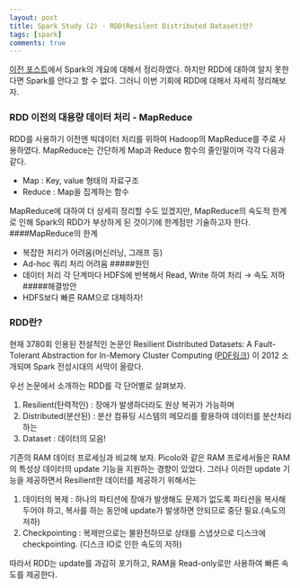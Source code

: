 ```yaml
---
layout: post
title: Spark Study (2) - RDD(Resilent Distributed Dataset)란?
tags: [spark]
comments: true
---
```


[이전 포스트](https://fluxus-dev.github.io/2019-03-26-spark1/)에서 Spark의 개요에 대해서 정리하였다.
하지만 RDD에 대하여 알지 못한다면 Spark를 안다고 할 수 없다.
그러니 이번 기회에 RDD에 대해서 자세히 정리해보자.

### RDD 이전의 대용량 데이터 처리 - MapReduce
RDD를 사용하기 이전엔 빅데이터 처리를 위하여 Hadoop의 MapReduce를 주로 사용하였다.
MapReduce는 간단하게 Map과 Reduce 함수의 줄인말이며 각각 다음과 같다.
- Map : Key, value 형태의 자료구조
- Reduce : Map을 집계하는 함수

MapReduce에 대하여 더 상세히 정리할 수도 있겠지만, MapReduce의 속도적 한계로 인해 Spark의 RDD가 부상하게 된 것이기에 한계점만 기술하고자 한다.
####MapReduce의 한계
- 복잡한 처리가 어려움(머신러닝, 그래프 등)
- Ad-hoc 쿼리 처리 어려움
#####원인
- 데이터 처리 각 단계마다 HDFS에 반복해서 Read, Write 하여 처리 → 속도 저하
#####해결방안
- HDFS보다 빠른 RAM으로 대체하자!

### RDD란?
현재 3780회 인용된 전설적인 논문인 
Resilient Distributed Datasets: A Fault-Tolerant Abstraction for In-Memory Cluster Computing 
([PDF링크](https://www.usenix.org/system/files/conference/nsdi12/nsdi12-final138.pdf))
이 2012 소개되며 Spark 전성시대의 서막이 올랐다.

우선 논문에서 소개하는 RDD를 각 단어별로 살펴보자.
 1. Resilient(탄력적인) : 장애가 발생하더라도 원상 복귀가 가능하며
 2. Distributed(분산된) : 분산 컴퓨팅 시스템의 메모리를 활용하여 데이터를 분산처리하는
 3. Dataset : 데이터의 모음!
 
 기존의 RAM 데이터 프로세싱과 비교해 보자.
 Picolo와 같은 RAM 프로세서들은 RAM의 특성상 데이터의 update 기능을 지원하는 경향이 있었다.
 그러나 이러한 update 기능을 제공하면서 Resilient한 데이터를 제공하기 위해서는
 1. 데이터의 복제 : 하나의 파티션에 장애가 발생해도 문제가 없도록 파티션을 복사해 두어야 하고, 복사를 하는 동안에 update가 발생하면 안되므로 중단 필요.(속도의 저하)
 2. Checkpointing : 복제만으로는 불완전하므로 상태를 스냅샷으로 디스크에 checkpointing. (디스크 IO로 인한 속도의 저하)
 
 따라서 RDD는 update를 과감히 포기하고, RAM을 Read-only로만 사용하여 빠른 속도를 제공한다.
 